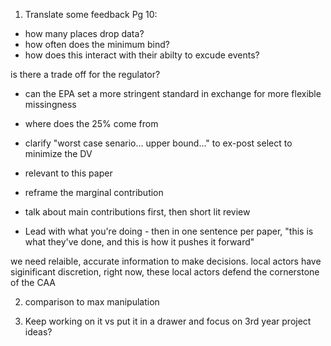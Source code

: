 1. Translate some feedback
Pg 10: 
- how many places drop data?
- how often does the minimum bind?
- how does this interact with their abilty to excude events?


is there a trade off for the regulator?
- can the EPA set a more stringent standard in exchange for more flexible missingness

- where does the 25% come from

- clarify "worst case senario... upper bound..." to ex-post select to minimize the DV

- relevant to this paper
- reframe the marginal contribution
- talk about main contributions first, then short lit review
- Lead with what you're doing - then in one sentence per paper, "this is what they've done, and this is how it pushes it forward"

we need relaible, accurate information to make decisions. local actors have siginificant discretion, right now, these local actors 
defend the cornerstone of the CAA


2. comparison to max manipulation



3. Keep working on it vs put it in a drawer and focus on 3rd year project ideas?



